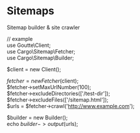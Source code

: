 # Sitemaps
Sitemap builder &amp; site crawler  
  
// example  
use Goutte\Client;  
use Cargo\Sitemap\Fetcher;  
use Cargo\Sitemap\Builder;  
  
$client = new Client();  

$fetcher = new Fetcher($client);  
$fetcher->setMaxUrlNumber(100);  
$fetcher->excludeDirectories(['/test-dir']);  
$fetcher->excludeFiles(['/sitemap.html']);  
$urls = $fetcher->crawl('http://www.example.com');  
  
$builder = new Builder();  
echo $builder->output($urls);  
